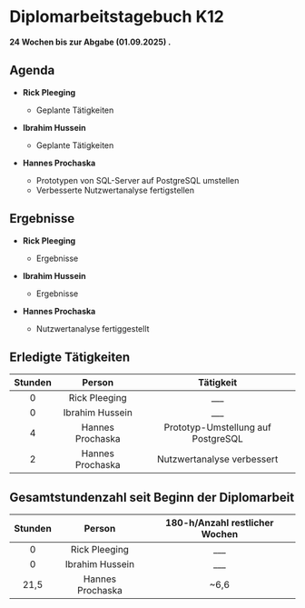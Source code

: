 
# Diplomarbeitstagebuch K12

**24 Wochen bis zur Abgabe (01.09.2025) .**

## Agenda

* **Rick Pleeging**
    * Geplante Tätigkeiten

* **Ibrahim Hussein**
    * Geplante Tätigkeiten

* **Hannes Prochaska**
    * Prototypen von SQL-Server auf PostgreSQL umstellen
    * Verbesserte Nutzwertanalyse fertigstellen

## Ergebnisse

* **Rick Pleeging**
    * Ergebnisse

* **Ibrahim Hussein**
    * Ergebnisse

* **Hannes Prochaska**
    * Nutzwertanalyse fertiggestellt

## Erledigte Tätigkeiten

| Stunden | Person | Tätigkeit |
| :-----: | :----: | :-------: |
| 0 | Rick Pleeging | ___ |
| 0 | Ibrahim Hussein | ___ |
| 4 | Hannes Prochaska | Prototyp-Umstellung auf PostgreSQL |
| 2 | Hannes Prochaska | Nutzwertanalyse verbessert |

## Gesamtstundenzahl seit Beginn der Diplomarbeit

| Stunden | Person | 180-h/Anzahl restlicher Wochen |
| :-----: | :----: | :-------: |
| 0 | Rick Pleeging | ___ |
| 0 | Ibrahim Hussein | ___ |
| 21,5 | Hannes Prochaska | ~6,6 |
